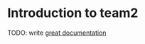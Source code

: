 # Introduction to team2

TODO: write [great documentation](http://jacobian.org/writing/what-to-write/)
